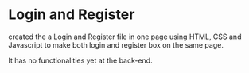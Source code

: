 # Login and Register

created the a Login and Register file in one page using HTML, CSS and Javascript to make both login and register box on the same page.

It has no functionalities yet at the back-end.
